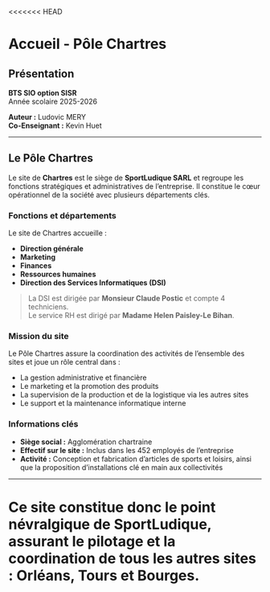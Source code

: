 <<<<<<< HEAD
# Accueil - Pôle Chartres 

## Présentation

**BTS SIO option SISR**  
Année scolaire 2025-2026  

**Auteur :** Ludovic MERY  
**Co-Enseignant :** Kevin Huet  

---

## Le Pôle Chartres

Le site de **Chartres** est le siège de **SportLudique SARL** et regroupe les fonctions stratégiques et administratives de l’entreprise. Il constitue le cœur opérationnel de la société avec plusieurs départements clés.

### Fonctions et départements

Le site de Chartres accueille :

- **Direction générale**  
- **Marketing**  
- **Finances**  
- **Ressources humaines**  
- **Direction des Services Informatiques (DSI)**

> La DSI est dirigée par **Monsieur Claude Postic** et compte 4 techniciens.  
> Le service RH est dirigé par **Madame Helen Paisley-Le Bihan**.

### Mission du site

Le Pôle Chartres assure la coordination des activités de l’ensemble des sites et joue un rôle central dans :

- La gestion administrative et financière  
- Le marketing et la promotion des produits  
- La supervision de la production et de la logistique via les autres sites  
- Le support et la maintenance informatique interne  

### Informations clés

- **Siège social :** Agglomération chartraine  
- **Effectif sur le site :** Inclus dans les 452 employés de l’entreprise  
- **Activité :** Conception et fabrication d’articles de sports et loisirs, ainsi que la proposition d’installations clé en main aux collectivités  

---

Ce site constitue donc le point névralgique de **SportLudique**, assurant le pilotage et la coordination de tous les autres sites : Orléans, Tours et Bourges.
=======
